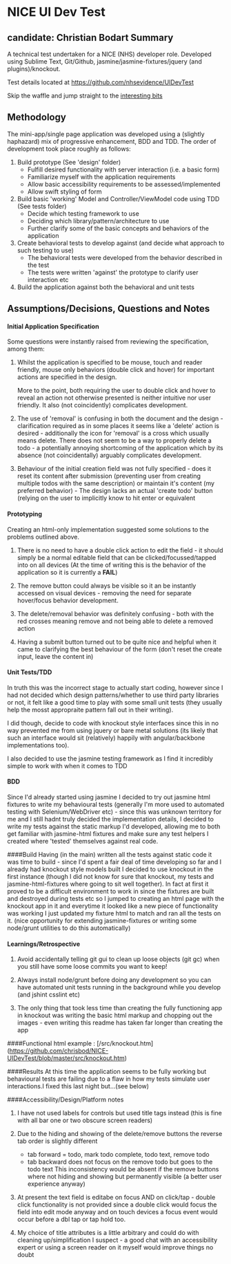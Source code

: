 NICE UI Dev Test 
==
**candidate: Christian Bodart**
Summary
--
A technical test undertaken for a NICE (NHS) developer role. Developed using Sublime Text, Git/Github, jasmine/jasmine-fixtures/jquery (and plugins)/knockout.

Test details located at https://github.com/nhsevidence/UIDevTest

Skip the waffle and jump straight to the [interesting bits](#interesting_bits)

Methodology
---
The mini-app/single page application was developed using a (slightly haphazard) mix of progressive enhancement, BDD and TDD.
The order of development took place roughly as follows:

1. Build prototype
    (See 'design' folder)
    - Fulfill desired functionality with server interaction (i.e. a basic form) 
    - Familiarize myself with the application requirements
    - Allow basic accessibility requirements to be assessed/implemented
    - Allow swift styling of form
1. Build basic 'working' Model and Controller/ViewModel code using TDD 
    (See tests folder)
    - Decide which testing framework to use
    - Deciding which library/pattern/architecture to use
    - Further clarify some of the basic concepts and behaviors of the application
1. Create behavioral tests to develop against (and decide what approach to such testing to use)
    - The behavioral tests were developed from the behavior described in the test
    - The tests were written 'against' the prototype to clarify user interaction etc
1. Build the application against both the behavioral and unit tests

Assumptions/Decisions, Questions and Notes
---
#### Initial Application Specification
Some questions were instantly raised from reviewing the specification, among them:

1. Whilst the application is specified to be mouse, touch and reader friendly, mouse only behaviors (double click and hover) for important actions are specified in the design. 

    More to the point, both requiring the user to double click and hover to reveal an action not otherwise presented is neither intuitive nor user friendly. It also (not coincidently) complicates development.
    
2. The use of 'removal' is confusing in both the document and the design - clarification required as in some places it seems like a 'delete' action is desired - additionally the icon for 'removal' is a cross which usually means delete. There does not seem to be a way to properly delete a todo - a potentially annoying shortcoming of the application which by its absence (not coincidentally) arguably complicates development.
3. Behaviour of the initial creation field was not fully specified - does it reset its content after submission (preventing user from creating multiple todos with the same description) or maintain it's content (my preferred behavior) - The design lacks an actual 'create todo' button (relying on the user to implicitly know to hit enter or equivalent

#### Prototyping
Creating an html-only implementation suggested some solutions to the problems outlined above.

1. There is no need to have a double click action to edit the field - it should simply be a normal editable field that can be clicked/focussed/tapped into on all devices (At the time of writing this is the behavior of the application so it is currently a **FAIL**)
 
2. The remove button could always be visible so it an be instantly accessed on visual devices - removing the need for separate hover/focus behavior development. 

3. The delete/removal behavior was definitely confusing  - both with the red crosses meaning remove and not being able to delete a removed action

4. Having a submit button turned out to be quite nice and helpful when it came to clarifying the best behaviour of the form (don't reset the create input, leave the content in)
#### Unit Tests/TDD
In truth this was the incorrect stage to actually start coding, however since I had not decided which design patterns/whether to use third party libraries or not, it felt like a good time to play with some small unit tests (they usually help the mosst appropraite pattern fall out in their writing).

I did though, decide to code with knockout style interfaces since this in no way prevented me from using jquery or bare metal solutions (its likely that such an interface would sit (relatively) happily with angular/backbone implementations too).

I also decided to use the jasmine testing framework as I find it incredibly simple to work with when it comes to TDD

#### BDD
Since I'd already started using jasmine I decided to try out jasmine html fixtures to write my behavioural tests (generally I'm more used to automated testing with Selenium/WebDriver etc) - since this was unknown territory for me and I still hadnt truly decided the implementation details, I decided to write my tests against the static markup I'd developed, allowing me to both get familiar with jasmine-html fixtures and make sure any test helpers I created where 'tested' themselves against real code.

####Build
Having (in the main) written all the tests against static code it was time to build - since I'd spent a fair deal of time developing so far and I already had knockout style models built I decided to use knockout in the first instance (though I did not know for sure that knockout, my tests and jasmine-html-fixtures where going to sit well together). In fact at first it proved to be a difficult environment to work in since the fixtures are built and destroyed during tests etc so I jumped to creating an html page with the knockout app in it and everytime it looked like a new piece of functionality was working I just updated my fixture html to match and ran all the tests on it. (nice opportunity for extending jasmine-fixtures or writing some node/grunt utilities to do this automatically)

#### Learnings/Retrospective
1. Avoid accidentally telling git gui to clean up loose objects (git gc) when you still have some loose commits you want to keep!

2. Always install node/grunt before doing any development so you can have automated unit tests running in the background while you develop (and jshint csslint etc)

3. The only thing that took less time than creating the fully functioning app in knockout was writing the basic html markup and chopping out the images - even writing this readme has taken far longer than creating the app


<a name="interesting_bits"></a>
####Functional html example : [/src/knockout.htm] (https://github.com/chrisbod/NICE-UIDevTest/blob/master/src/knockout.htm)

####Results
At this time the application seems to be fully working but behavioural tests are failing due to a flaw in how my tests simulate user interactions.I fixed this last night but...(see below)

####Accessibility/Design/Platform notes

1. I have not used labels for controls but used title tags instead (this is fine with all bar one or two obscure screen readers)

2. Due to the hiding and showing of the delete/remove buttons the reverse tab order is slightly different
    - tab forward = todo, mark todo complete, todo text, remove todo
    - tab backward does not focus on the remove todo but goes to the todo text
    This inconsistency would be absent if the remove buttons where not hiding and showing but permanently visible (a better user experience anyway) 

3. At present the text field is editabe on focus AND on click/tap - double click functionality is not provided since a double click would focus the field into edit mode anyway and on touch devices a focus event would occur before a dbl tap or tap hold too.

4. My choice of title attributes is a little arbitrary and could do with cleaning up/simplification I suspect - a good chat with an accessibility expert or using a screen reader on it myself would improve things no doubt

